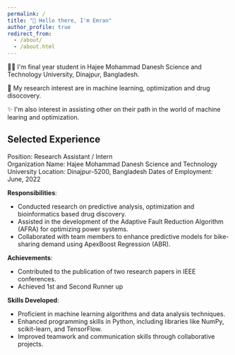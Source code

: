 ```yaml
---
permalink: /
title: "👋 Hello there, I'm Emran"
author_profile: true
redirect_from: 
  - /about/
  - /about.html
---
```

👨‍🏫 I'm final year student in Hajee Mohammad Danesh Science and Technology University, Dinajpur, Bangladesh.

🔬 My research interest are in machine learning, optimization and drug disocovery.

✨ I'm also interest in assisting other on their path in the world of machine learing and optimization.

## Selected Experience

Position: Research Assistant / Intern  
Organization Name: Hajee Mohammad Danesh Science and Technology University
Location: Dinajpur-5200, Bangladesh
Dates of Employment: June, 2022

**Responsibilities**:
- Conducted research on predictive analysis, optimization and bioinformatics based drug discovery.
- Assisted in the development of the Adaptive Fault Reduction Algorithm (AFRA) for optimizing power systems.
- Collaborated with team members to enhance predictive models for bike-sharing demand using ApexBoost Regression (ABR).

**Achievements**:
- Contributed to the publication of two research papers in IEEE conferences.
- Achieved 1st and Second Runner up

**Skills Developed**:
- Proficient in machine learning algorithms and data analysis techniques.
- Enhanced programming skills in Python, including libraries like NumPy, scikit-learn, and TensorFlow.
- Improved teamwork and communication skills through collaborative projects.

